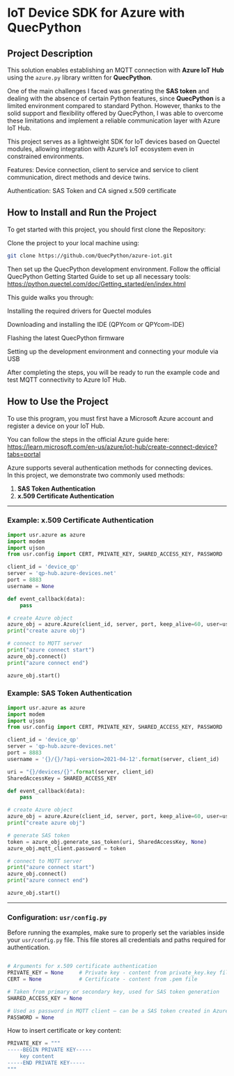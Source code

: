 #  IoT Device SDK for Azure with QuecPython

## Project Description

This solution enables establishing an MQTT connection with **Azure IoT Hub** using the `azure.py` library written for **QuecPython**.

One of the main challenges I faced was generating the **SAS token** and dealing with the absence of certain Python features, since **QuecPython** is a limited environment compared to standard Python. However, thanks to the solid support and flexibility offered by QuecPython, I was able to overcome these limitations and implement a reliable communication layer with Azure IoT Hub.

This project serves as a lightweight SDK for IoT devices based on Quectel modules, allowing integration with Azure’s IoT ecosystem even in constrained environments.

Features: Device connection, client to service and service to client communication, direct methods and device twins.

Authentication: SAS Token and CA signed x.509 certificate

##  How to Install and Run the Project

To get started with this project, you should first clone the Repository:

Clone the project to your local machine using:

```bash
git clone https://github.com/QuecPython/azure-iot.git
```
Then set up the QuecPython development environment.
Follow the official QuecPython Getting Started Guide to set up all necessary tools:
https://python.quectel.com/doc/Getting_started/en/index.html

This guide walks you through:

Installing the required drivers for Quectel modules

Downloading and installing the IDE (QPYcom or QPYcom-IDE)

Flashing the latest QuecPython firmware

Setting up the development environment and connecting your module via USB

After completing the steps, you will be ready to run the example code and test MQTT connectivity to Azure IoT Hub.

## How to Use the Project

To use this program, you must first have a Microsoft Azure account and register a device on your IoT Hub.

You can follow the steps in the official Azure guide here:  
https://learn.microsoft.com/en-us/azure/iot-hub/create-connect-device?tabs=portal

Azure supports several authentication methods for connecting devices.  
In this project, we demonstrate two commonly used methods:

1. **SAS Token Authentication**
2. **x.509 Certificate Authentication**

---

### Example: x.509 Certificate Authentication

```python
import usr.azure as azure
import modem
import ujson
from usr.config import CERT, PRIVATE_KEY, SHARED_ACCESS_KEY, PASSWORD

client_id = 'device_qp'
server = 'qp-hub.azure-devices.net'
port = 8883
username = None

def event_callback(data):
    pass

# create Azure object
azure_obj = azure.Azure(client_id, server, port, keep_alive=60, user=username, password=PASSWORD, ssl=True, ssl_params={"cert": CERT, "key": PRIVATE_KEY})
print("create azure obj")

# connect to MQTT server
print("azure connect start")
azure_obj.connect()
print("azure connect end")

azure_obj.start()
```
### Example: SAS Token Authentication

```python
import usr.azure as azure
import modem
import ujson
from usr.config import CERT, PRIVATE_KEY, SHARED_ACCESS_KEY, PASSWORD

client_id = 'device_qp'
server = 'qp-hub.azure-devices.net'
port = 8883
username = '{}/{}/?api-version=2021-04-12'.format(server, client_id)

uri = "{}/devices/{}".format(server, client_id)
SharedAccessKey = SHARED_ACCESS_KEY

def event_callback(data):
    pass

# create Azure object
azure_obj = azure.Azure(client_id, server, port, keep_alive=60, user=username, password=PASSWORD, ssl=True, ssl_params={"cert": CERT, "key": PRIVATE_KEY})
print("create azure obj")

# generate SAS token
token = azure_obj.generate_sas_token(uri, SharedAccessKey, None)
azure_obj.mqtt_client.password = token

# connect to MQTT server
print("azure connect start")
azure_obj.connect()
print("azure connect end")

azure_obj.start()
```
---
### Configuration: `usr/config.py`

Before running the examples, make sure to properly set the variables inside your `usr/config.py` file. This file stores all credentials and paths required for authentication.

```python

# Arguments for x.509 certificate authentication
PRIVATE_KEY = None     # Private key - content from private_key.key file
CERT = None            # Certificate - content from .pem file 

# Taken from primary or secondary key, used for SAS token generation
SHARED_ACCESS_KEY = None

# Used as password in MQTT client – can be a SAS token created in Azure IoT Explorer
PASSWORD = None
```
How to insert certificate or key content:
```python
PRIVATE_KEY = """
-----BEGIN PRIVATE KEY-----
    key content 
-----END PRIVATE KEY-----
"""
```